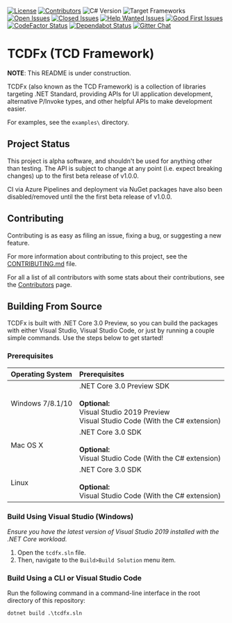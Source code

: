[![License][Badges.License]][Links.License]
[![Contributors][Badges.Contributors]][Links.Contributors]
![C# Version][Badges.CSharpVersion]
![Target Frameworks][Badges.TargetFrameworks]  
[![Open Issues][Badges.Issues.Open]][Links.Issues.Open]
[![Closed Issues][Badges.Issues.Closed]][Links.Issues.Closed]
[![Help Wanted Issues][Badges.Issues.HelpWanted]][Links.Issues.HelpWanted]
[![Good First Issues][Badges.Issues.GoodFirstIssue]][Links.Issues.GoodFirstIssue]  
[![CodeFactor Status][Badges.CodeFactor]][Links.CodeFactor]
[![Dependabot Status][Badges.Dependabot]][Links.Dependabot]
[![Gitter Chat][Badges.Gitter]][Links.Gitter]

# TCDFx (TCD Framework)

**NOTE**: This README is under construction.

TCDFx (also known as the TCD Framework) is a collection of libraries targeting .NET Standard,
providing APIs for UI application development, alternative P/Invoke types, and other helpful APIs to
make development easier.

For examples, see the `examples\` directory.

## Project Status

This project is alpha software, and shouldn't be used for anything other than testing. The API is subject to change at any point (i.e. expect breaking changes) up to the first beta release of v1.0.0.

CI via Azure Pipelines and deployment via NuGet packages have also been disabled/removed until the the first beta release of v1.0.0.

## Contributing

Contributing is as easy as filing an issue, fixing a bug, or suggesting a new feature.

For more information about contributing to this project, see the
[CONTRIBUTING.md][Links.Contributing] file.

For all a list of all contributors with some stats about their contributions, see the
[Contributors][Links.Contributors] page.

<!--
## Packages

| Package Name                         | CI Build Status                                                                                            | Packages                                                          |
| :----------------------------------- | :--------------------------------------------------------------------------------------------------------- | :---------------------------------------------------------------- |
| TCD.Numerics.Hashing                 | [![Build Status][Badges.Build.3]][Links.Build.3]<br/>[![Build Stats][Badges.Build.Stats.3]][Links.Build.3]     | ![Stable][Badges.NuGet.3]<br/>![PreRelease][Badges.NuGet.Pre.3]   |
| TCD.Platform                         | [![Build Status][Badges.Build.4]][Links.Build.4]<br/>[![Build Stats][Badges.Build.Stats.4]][Links.Build.4]     | ![Stable][Badges.NuGet.4]<br/>![PreRelease][Badges.NuGet.Pre.4]   |
| TCD.Collections.MultiValueDictionary | [![Build Status][Badges.Build.5]][Links.Build.5]<br/>[![Build Stats][Badges.Build.Stats.5]][Links.Build.5]     | ![Stable][Badges.NuGet.5]<br/>![PreRelease][Badges.NuGet.Pre.5]   |
| TCD.Disposable                       | [![Build Status][Badges.Build.6]][Links.Build.6]<br/>[![Build Stats][Badges.Build.Stats.6]][Links.Build.6]     | ![Stable][Badges.NuGet.6]<br/>![PreRelease][Badges.NuGet.Pre.6]   |
| TCD.InteropServices                  | [![Build Status][Badges.Build.7]][Links.Build.7]<br/>[![Build Stats][Badges.Build.Stats.7]][Links.Build.7]     | ![Stable][Badges.NuGet.7]<br/>![PreRelease][Badges.NuGet.Pre.7]   |
| TCD.Drawing.Primitives               | [![Build Status][Badges.Build.8]][Links.Build.8]<br/>[![Build Stats][Badges.Build.Stats.8]][Links.Build.8]     | ![Stable][Badges.NuGet.8]<br/>![PreRelease][Badges.NuGet.Pre.8]   |
| TCD.Native.Libui*                    | [![Build Status][Badges.Build.9]][Links.Build.9]<br/>[![Build Stats][Badges.Build.Stats.9]][Links.Build.9]     | ![Stable][Badges.NuGet.9]<br/>![PreRelease][Badges.NuGet.Pre.9]   |
| TCD.UI                               | [![Build Status][Badges.Build.10]][Links.Build.10]<br/>[![Build Stats][Badges.Build.Stats.10]][Links.Build.10] | ![Stable][Badges.NuGet.10]<br/>![PreRelease][Badges.NuGet.Pre.10] |
| TCD.Drawing.Common                   | [![Build Status][Badges.Build.11]][Links.Build.11]<br/>[![Build Stats][Badges.Build.Stats.11]][Links.Build.11] | ![Stable][Badges.NuGet.11]<br/>![PreRelease][Badges.NuGet.Pre.11] |
| TCD.Drawing.Text                     | [![Build Status][Badges.Build.12]][Links.Build.12]<br/>[![Build Stats][Badges.Build.Stats.12]][Links.Build.12] | ![Stable][Badges.NuGet.12]<br/>![PreRelease][Badges.NuGet.Pre.12] |

<sub>* - This package does not contain public members and should not be added directly.</sub>

### Installing TCDFx Packages

All libraries in the TCD Framework are packaged as NuGet Packages (`.nupkg`) and version numbers use
SemVer 2.0.0.

Replace `{PackageName}` with the package you want to use.  
Replace `{PackageVersion}` with the version of the package.

#### Install using Visual Studio

Open the Package Management Console, and enter the following:

```
PM> Install-Package {PackageName} -Version {PackageVersion}
```

#### Install using .NET CLI

Open a terminal (or `Command Prompt` on Windows), and enter the following:

```
dotnet add package {PackageName} --version {PackageVersion}
```

#### Install using a PackageReference

Add the following `<PackageReference />` to your `.csproj`:

```
<PackageReference Include="{PackageName}" Version="{PackageVersion}" />
```
-->

## Building From Source

TCDFx is built with .NET Core 3.0 Preview, so you can build the packages with either Visual Studio, Visual
Studio Code, or just by running a couple simple commands. Use the steps below to get started!

### Prerequisites

| Operating System | Prerequisites                                                                                                                                             |
| :--------------- | :-------------------------------------------------------------------------------------------------------------------------------------------------------- |
| Windows 7/8.1/10 | .NET Core 3.0 Preview SDK<br/><br/>**Optional:**<br/>Visual Studio 2019 Preview<br/>Visual Studio Code (With the C# extension) |
| Mac OS X         | .NET Core 3.0 SDK<br/><br/>**Optional:**<br/>Visual Studio Code (With the C# extension)                                                                   |
| Linux            | .NET Core 3.0 SDK<br/><br/>**Optional:**<br/>Visual Studio Code (With the C# extension)                                                                   |

### Build Using Visual Studio (Windows)

*Ensure you have the latest version of Visual Studio 2019 installed with the .NET Core
workload.*

1. Open the `tcdfx.sln` file.
2. Then, navigate to the `Build>Build Solution` menu item.

### Build Using a CLI or Visual Studio Code

Run the following command in a command-line interface in the root directory of this repository:

```
dotnet build .\tcdfx.sln
```

<!-- Images/Badges -->
<!--
[Badges.Build.3]: https://dev.azure.com/tom-corwin/tcdfx/_apis/build/status/source/TCD.Numerics.Hashing
[Badges.Build.4]: https://dev.azure.com/tom-corwin/tcdfx/_apis/build/status/source/TCD.Platform
[Badges.Build.5]: https://dev.azure.com/tom-corwin/tcdfx/_apis/build/status/source/TCD.Collections.MultiValueDictionary
[Badges.Build.6]: https://dev.azure.com/tom-corwin/tcdfx/_apis/build/status/source/TCD.Disposable
[Badges.Build.7]: https://dev.azure.com/tom-corwin/tcdfx/_apis/build/status/source/TCD.InteropServices
[Badges.Build.8]: https://dev.azure.com/tom-corwin/tcdfx/_apis/build/status/source/TCD.Drawing.Primitives
[Badges.Build.9]: https://dev.azure.com/tom-corwin/tcdfx/_apis/build/status/source/TCD.Native.Libui
[Badges.Build.10]: https://dev.azure.com/tom-corwin/tcdfx/_apis/build/status/source/TCD.UI
[Badges.Build.11]: https://dev.azure.com/tom-corwin/tcdfx/_apis/build/status/source/TCD.Drawing.Common
[Badges.Build.12]: https://dev.azure.com/tom-corwin/tcdfx/_apis/build/status/source/TCD.Drawing.Text
[Badges.Build.Stats.3]: https://buildstats.info/azurepipelines/chart/tom-corwin/tcdfx/3?showStats=false
[Badges.Build.Stats.4]: https://buildstats.info/azurepipelines/chart/tom-corwin/tcdfx/4?showStats=false
[Badges.Build.Stats.5]: https://buildstats.info/azurepipelines/chart/tom-corwin/tcdfx/5?showStats=false
[Badges.Build.Stats.6]: https://buildstats.info/azurepipelines/chart/tom-corwin/tcdfx/6?showStats=false
[Badges.Build.Stats.7]: https://buildstats.info/azurepipelines/chart/tom-corwin/tcdfx/7?showStats=false
[Badges.Build.Stats.8]: https://buildstats.info/azurepipelines/chart/tom-corwin/tcdfx/8?showStats=false
[Badges.Build.Stats.9]: https://buildstats.info/azurepipelines/chart/tom-corwin/tcdfx/9?showStats=false
[Badges.Build.Stats.10]: https://buildstats.info/azurepipelines/chart/tom-corwin/tcdfx/10?showStats=false
[Badges.Build.Stats.11]: https://buildstats.info/azurepipelines/chart/tom-corwin/tcdfx/11?showStats=false
[Badges.Build.Stats.12]: https://buildstats.info/azurepipelines/chart/tom-corwin/tcdfx/12?showStats=false
[Badges.NuGet.3]: https://badgen.net/nuget/v/TCD.Numerics.Hashing?color=blue&label=stable
[Badges.NuGet.4]: https://badgen.net/nuget/v/TCD.Platform?color=blue&label=stable
[Badges.NuGet.5]: https://badgen.net/nuget/v/TCD.Collections.MultiValueDictionary?color=blue&label=stable
[Badges.NuGet.6]: https://badgen.net/nuget/v/TCD.Disposable?color=blue&label=stable
[Badges.NuGet.7]: https://badgen.net/nuget/v/TCD.InteropServices?color=blue&label=stable
[Badges.NuGet.8]: https://badgen.net/nuget/v/TCD.Drawing.Primitives?color=blue&label=stable
[Badges.NuGet.9]: https://badgen.net/nuget/v/TCD.Native.Libui?color=blue&label=stable
[Badges.NuGet.10]: https://badgen.net/nuget/v/TCD.UI?color=blue&label=stable
[Badges.NuGet.11]: https://badgen.net/nuget/v/TCD.Drawing.Common?color=blue&label=stable
[Badges.NuGet.12]: https://badgen.net/nuget/v/TCD.Drawing.Text?color=blue&label=stable
[Badges.NuGet.Pre.3]: https://badgen.net/nuget/v/TCD.Numerics.Hashing/pre?color=green&label=prerelease
[Badges.NuGet.Pre.4]: https://badgen.net/nuget/v/TCD.Platform/pre?color=green&label=prerelease
[Badges.NuGet.Pre.5]: https://badgen.net/nuget/v/TCD.Collections.MultiValueDictionary/pre?color=green&label=prerelease
[Badges.NuGet.Pre.6]: https://badgen.net/nuget/v/TCD.Disposable/pre?color=green&label=prerelease
[Badges.NuGet.Pre.7]: https://badgen.net/nuget/v/TCD.InteropServices/pre?color=green&label=prerelease
[Badges.NuGet.Pre.8]: https://badgen.net/nuget/v/TCD.Drawing.Primitives/pre?color=green&label=prerelease
[Badges.NuGet.Pre.9]: https://badgen.net/nuget/v/TCD.Native.Libui/pre?color=green&label=prerelease
[Badges.NuGet.Pre.10]: https://badgen.net/nuget/v/TCD.UI/pre?color=green&label=prerelease
[Badges.NuGet.Pre.11]: https://badgen.net/nuget/v/TCD.Drawing.Common/pre?color=green&label=prerelease
[Badges.NuGet.Pre.12]: https://badgen.net/nuget/v/TCD.Drawing.Text/pre?color=green&label=prerelease
-->
[Badges.License]: https://badgen.net/badge/license/MIT/blue
[Badges.Contributors]: https://badgen.net/github/contributors/tom-corwin/tcdfx
[Badges.CSharpVersion]: https://badgen.net/badge/C%23/8.0/green
[Badges.TargetFrameworks]: https://badgen.net/badge/targets/netstandard2.1/purple
[Badges.Issues.Open]: https://badgen.net/github/open-issues/tom-corwin/tcdfx/
[Badges.Issues.Closed]: https://badgen.net/github/closed-issues/tom-corwin/tcdfx/
[Badges.Issues.HelpWanted]: https://badgen.net/github/label-issues/tom-corwin/tcdfx/help%20wanted/open
[Badges.Issues.GoodFirstIssue]: https://badgen.net/github/label-issues/tom-corwin/tcdfx/good%20first%20issue/open
[Badges.CodeFactor]: https://www.codefactor.io/repository/github/tom-corwin/tcdfx/badge
[Badges.Dependabot]: https://api.dependabot.com/badges/status?host=github&repo=tom-corwin/tcdfx
[Badges.Gitter]: https://badgen.net/badge/chat/on%20gitter/cyan

<!-- Links -->
<!--
[Links.Build.3]: https://dev.azure.com/tom-corwin/tcdfx/_build/latest?definitionId=3
[Links.Build.4]: https://dev.azure.com/tom-corwin/tcdfx/_build/latest?definitionId=4
[Links.Build.5]: https://dev.azure.com/tom-corwin/tcdfx/_build/latest?definitionId=5
[Links.Build.6]: https://dev.azure.com/tom-corwin/tcdfx/_build/latest?definitionId=6
[Links.Build.7]: https://dev.azure.com/tom-corwin/tcdfx/_build/latest?definitionId=7
[Links.Build.8]: https://dev.azure.com/tom-corwin/tcdfx/_build/latest?definitionId=8
[Links.Build.9]: https://dev.azure.com/tom-corwin/tcdfx/_build/latest?definitionId=9
[Links.Build.10]: https://dev.azure.com/tom-corwin/tcdfx/_build/latest?definitionId=10
[Links.Build.11]: https://dev.azure.com/tom-corwin/tcdfx/_build/latest?definitionId=11
[Links.Build.12]: https://dev.azure.com/tom-corwin/tcdfx/_build/latest?definitionId=12
-->
[Links.License]: https://github.com/tom-corwin/tcdfx/blob/master/LICENSE.md
[Links.Contributors]: https://github.com/tom-corwin/tcdfx/graphs/contributors
[Links.Issues.Open]: https://github.com/tom-corwin/tcdfx/issues?&q=is%3Aissue+is%3Aopen
[Links.Issues.Closed]: https://github.com/tom-corwin/tcdfx/issues?&q=is%3Aissue+is%3Aclosed
[Links.Issues.HelpWanted]: https://github.com/tom-corwin/tcdfx/issues?q=is%3Aissue+is%3Aopen+label%3A%22help+wanted%22
[Links.Issues.GoodFirstIssue]: https://github.com/tom-corwin/tcdfx/issues?q=is%3Aissue+is%3Aopen+label%3A%22good+first+issue%22
[Links.CodeFactor]: https://www.codefactor.io/repository/github/tom-corwin/tcdfx
[Links.Dependabot]: https://api.dependabot.com/badges/status?host=github&repo=tom-corwin/tcdfx
[Links.Gitter]: https://gitter.im/tom-corwin/tcdfx?utm_source=badge&utm_medium=badge&utm_campaign=pr-badge
[Links.Contributing]: https://github.com/tom-corwin/tcdfx/blob/master/CONTRIBUTING.md